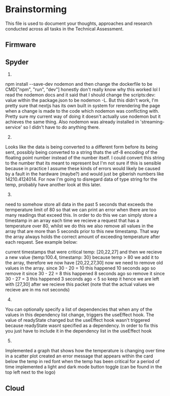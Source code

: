 # Brainstorming

This file is used to document your thoughts, approaches and research conducted across all tasks in the Technical Assessment.

## Firmware

## Spyder

1.
npm install --save-dev nodemon 
and then change the dockerfile to be CMD["npm", "run", "dev"]
honestly don't really know why this worked lol I read the nodemon docs and it said that I should change the scripts:dev: value within the package.json to be nodemon -L. But this didn't work, I'm pretty sure that nextjs has its own built in system for rerendering the page when a change is made to the code which nodemon was conflicting with. Pretty sure my current way of doing it doesn't actually use nodemon but it achieves the same thing. Also nodemon was already installed in 'streaming-service' so I didn't have to do anything there.

2.
Looks like the data is being converted to a different form before its being sent, possibly being converted to a string thats the 
utf-8 encoding of the floating point number instead of the number itself. I could convert this string to the number that its meant to represent
but I'm not sure if this is sensible because in practice I assume these kinds of errors would likely be caused by a fault in the hardware (maybe?) and would just be giberish numbers like 14210.4124014. For now I'm going to disregard data of type string for the temp, probably
have another look at this later.

3.
need to somehow store all data in the past 5 seconds that exceeds the termperature limit of 80 so that we can print an error when there are too many readings that exceed this. In order to do this we can simply store a timestamp in an array each time we recieve a request that has a temperature over 80, whilst we do this we also remove all values in the array that are more than 5 seconds prior to this new timestamp. That way the array always holds the correct amount of exceeding temperature after each request. See example below:

current timestamps that were critical temp: [20,22,27]
and then we recieve a new value {temp:100.4, timestamp: 30}
because temp > 80 we add it to the array, therefore we now have [20,22,27,30]
now we need to remove old values in the array.
since 30 - 20 = 10 this happened 10 seconds ago so remove it
since 30 - 22 = 8 this happened 8 seconds ago so remove it
since 30 - 27 = 3 this happened 3 seconds ago < 5 so keep it
hence we are left with [27,30] after we recieve this packet
(note that the actual values we recieve are in ms not seconds)

4.
You can optionally specify a list of dependencies that when any of the values in this dependency list change, triggers the useEffect hook. The value of readyState changed but the useEffect hook wasn't triggered because readyState wasnt specified as a dependency. In order to fix this you just have to include it in the dependency list in the useEffect hook

5.
Implemented a graph that shows how the temperature is changing over time in a scatter plot
created an error message that appears within the card below the temp in red font when the temp has been critical for a period of time
implemented a light and dark mode button toggle (can be found in the top left next to the logo)

## Cloud